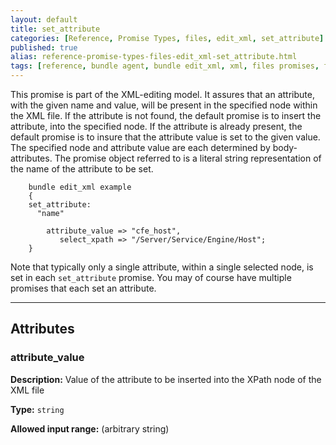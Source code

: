 ```yaml
---
layout: default
title: set_attribute
categories: [Reference, Promise Types, files, edit_xml, set_attribute]
published: true
alias: reference-promise-types-files-edit_xml-set_attribute.html
tags: [reference, bundle agent, bundle edit_xml, xml, files promises, file editing, set_attribute]
---
```


This promise is part of the XML-editing model. It assures that an
attribute, with the given name and value, will be present in the
specified node within the XML file. If the attribute is not found, the
default promise is to insert the attribute, into the specified node. If
the attribute is already present, the default promise is to insure that
the attribute value is set to the given value. The specified node and
attribute value are each determined by body-attributes. The promise
object referred to is a literal string representation of the name of the
attribute to be set.

```cf3
    bundle edit_xml example
    {
    set_attribute:
      "name"

        attribute_value => "cfe_host",
           select_xpath => "/Server/Service/Engine/Host";
    }
```

Note that typically only a single attribute, within a single selected
node, is set in each `set_attribute` promise. You may of course have
multiple promises that each set an attribute.

***

## Attributes

### attribute_value

**Description:** Value of the attribute to be inserted into the XPath node
of the XML file

**Type:** `string`

**Allowed input range:** (arbitrary string)
